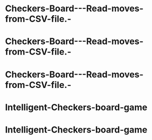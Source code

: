 # Checkers-Board---Read-moves-from-CSV-file.-
# Checkers-Board---Read-moves-from-CSV-file.-
# Checkers-Board---Read-moves-from-CSV-file.-
# Intelligent-Checkers-board-game
# Intelligent-Checkers-board-game
